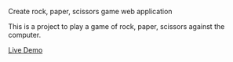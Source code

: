 Create rock, paper, scissors game web application

This is a project to play a game of rock, paper,
scissors against the computer.

[Live Demo](https://chaselden86.github.io/odin-rock-paper-scissors/)
